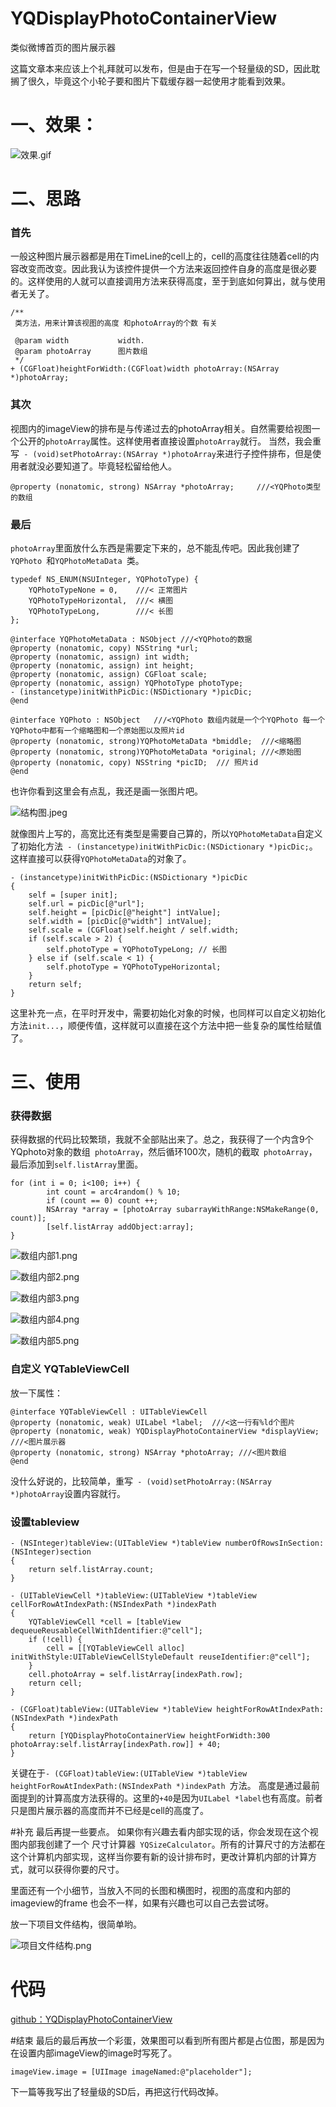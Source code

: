 # YQDisplayPhotoContainerView
类似微博首页的图片展示器


这篇文章本来应该上个礼拜就可以发布，但是由于在写一个轻量级的SD，因此耽搁了很久，毕竟这个小轮子要和图片下载缓存器一起使用才能看到效果。

# 一、效果：

![效果.gif](http://upload-images.jianshu.io/upload_images/2312304-3bc96b08f091cb20.gif?imageMogr2/auto-orient/strip)

# 二、思路
### 首先
一般这种图片展示器都是用在TimeLine的cell上的，cell的高度往往随着cell的内容改变而改变。因此我认为该控件提供一个方法来返回控件自身的高度是很必要的。这样使用的人就可以直接调用方法来获得高度，至于到底如何算出，就与使用者无关了。
```
/**
 类方法，用来计算该视图的高度 和photoArray的个数 有关
 
 @param width           width.
 @param photoArray      图片数组
 */
+ (CGFloat)heightForWidth:(CGFloat)width photoArray:(NSArray *)photoArray;
```
### 其次
视图内的imageView的排布是与传递过去的photoArray相关。自然需要给视图一个公开的``photoArray``属性。这样使用者直接设置``photoArray``就行。
当然，我会重写`` - (void)setPhotoArray:(NSArray *)photoArray``来进行子控件排布，但是使用者就没必要知道了。毕竟轻松留给他人。
```
@property (nonatomic, strong) NSArray *photoArray;     ///<YQPhoto类型的数组
```
### 最后
``photoArray``里面放什么东西是需要定下来的，总不能乱传吧。因此我创建了``YQPhoto ``和``YQPhotoMetaData ``类。
```
typedef NS_ENUM(NSUInteger, YQPhotoType) {
    YQPhotoTypeNone = 0,    ///< 正常图片
    YQPhotoTypeHorizontal,  ///< 横图
    YQPhotoTypeLong,        ///< 长图
};

@interface YQPhotoMetaData : NSObject ///<YQPhoto的数据
@property (nonatomic, copy) NSString *url;
@property (nonatomic, assign) int width;
@property (nonatomic, assign) int height;
@property (nonatomic, assign) CGFloat scale;
@property (nonatomic, assign) YQPhotoType photoType;
- (instancetype)initWithPicDic:(NSDictionary *)picDic;
@end

@interface YQPhoto : NSObject   ///<YQPhoto 数组内就是一个个YQPhoto 每一个YQPhoto中都有一个缩略图和一个原始图以及照片id
@property (nonatomic, strong)YQPhotoMetaData *bmiddle;  ///<缩略图
@property (nonatomic, strong)YQPhotoMetaData *original; ///<原始图
@property (nonatomic, copy) NSString *picID;  /// 照片id
@end
```

也许你看到这里会有点乱，我还是画一张图片吧。

![结构图.jpeg](http://upload-images.jianshu.io/upload_images/2312304-04b2ef95ffcf7c23.jpeg?imageMogr2/auto-orient/strip%7CimageView2/2/w/1240)

就像图片上写的，高宽比还有类型是需要自己算的，所以``YQPhotoMetaData``自定义了初始化方法`` - (instancetype)initWithPicDic:(NSDictionary *)picDic;``。 这样直接可以获得``YQPhotoMetaData``的对象了。
```
- (instancetype)initWithPicDic:(NSDictionary *)picDic
{
    self = [super init];
    self.url = picDic[@"url"];
    self.height = [picDic[@"height"] intValue];
    self.width = [picDic[@"width"] intValue];
    self.scale = (CGFloat)self.height / self.width;
    if (self.scale > 2) {
        self.photoType = YQPhotoTypeLong; // 长图
    } else if (self.scale < 1) {
        self.photoType = YQPhotoTypeHorizontal;
    }
    return self;
}
```

这里补充一点，在平时开发中，需要初始化对象的时候，也同样可以自定义初始化方法``init...``，顺便传值，这样就可以直接在这个方法中把一些复杂的属性给赋值了。
# 三、使用
### 获得数据
获得数据的代码比较繁琐，我就不全部贴出来了。总之，我获得了一个内含9个YQphoto对象的数组`` photoArray``，然后循环100次，随机的截取`` photoArray``，最后添加到``self.listArray``里面。
```
for (int i = 0; i<100; i++) {
        int count = arc4random() % 10;
        if (count == 0) count ++;
        NSArray *array = [photoArray subarrayWithRange:NSMakeRange(0, count)];
        [self.listArray addObject:array];
}
```

![数组内部1.png](http://upload-images.jianshu.io/upload_images/2312304-dfcf5f8ad1d4a3f4.png?imageMogr2/auto-orient/strip%7CimageView2/2/w/1240)


![数组内部2.png](http://upload-images.jianshu.io/upload_images/2312304-5693e800d3c1038f.png?imageMogr2/auto-orient/strip%7CimageView2/2/w/1240)


![数组内部3.png](http://upload-images.jianshu.io/upload_images/2312304-857539e5d2887001.png?imageMogr2/auto-orient/strip%7CimageView2/2/w/1240)


![数组内部4.png](http://upload-images.jianshu.io/upload_images/2312304-35e9c896bd7584fb.png?imageMogr2/auto-orient/strip%7CimageView2/2/w/1240)


![数组内部5.png](http://upload-images.jianshu.io/upload_images/2312304-11066d03f99570d7.png?imageMogr2/auto-orient/strip%7CimageView2/2/w/1240)

### 自定义 YQTableViewCell
放一下属性：
```
@interface YQTableViewCell : UITableViewCell
@property (nonatomic, weak) UILabel *label;  ///<这一行有%ld个图片
@property (nonatomic, weak) YQDisplayPhotoContainerView *displayView;  ///<图片展示器
@property (nonatomic, strong) NSArray *photoArray; ///<图片数组
@end
```
没什么好说的，比较简单，重写`` - (void)setPhotoArray:(NSArray *)photoArray``设置内容就行。

### 设置tableview
```
- (NSInteger)tableView:(UITableView *)tableView numberOfRowsInSection:(NSInteger)section
{
    return self.listArray.count;
}

- (UITableViewCell *)tableView:(UITableView *)tableView cellForRowAtIndexPath:(NSIndexPath *)indexPath
{
    YQTableViewCell *cell = [tableView dequeueReusableCellWithIdentifier:@"cell"];
    if (!cell) {
        cell = [[YQTableViewCell alloc] initWithStyle:UITableViewCellStyleDefault reuseIdentifier:@"cell"];
    }
    cell.photoArray = self.listArray[indexPath.row];
    return cell;
}

- (CGFloat)tableView:(UITableView *)tableView heightForRowAtIndexPath:(NSIndexPath *)indexPath
{
    return [YQDisplayPhotoContainerView heightForWidth:300 photoArray:self.listArray[indexPath.row]] + 40;
}

```
关键在于``- (CGFloat)tableView:(UITableView *)tableView heightForRowAtIndexPath:(NSIndexPath *)indexPath ``方法。
高度是通过最前面提到的计算高度方法获得的。这里的``+40``是因为``UILabel *label``也有高度。前者只是图片展示器的高度而并不已经是cell的高度了。

#补充
最后再提一些要点。
如果你有兴趣去看内部实现的话，你会发现在这个视图内部我创建了一个 尺寸计算器`` YQSizeCalculator``。所有的计算尺寸的方法都在这个计算机内部实现，这样当你要有新的设计排布时，更改计算机内部的计算方式，就可以获得你要的尺寸。

里面还有一个小细节，当放入不同的长图和横图时，视图的高度和内部的imageview的frame 也会不一样，如果有兴趣也可以自己去尝试呀。

放一下项目文件结构，很简单哟。

![项目文件结构.png](http://upload-images.jianshu.io/upload_images/2312304-4ce8a17d812e4f7c.png?imageMogr2/auto-orient/strip%7CimageView2/2/w/1240)


# 代码
[github：YQDisplayPhotoContainerView](https://github.com/JabberYQ/YQDisplayPhotoContainerView)

#结束
最后的最后再放一个彩蛋，效果图可以看到所有图片都是占位图，那是因为在设置内部imageView的image时写死了。
```
imageView.image = [UIImage imageNamed:@"placeholder"];
```
下一篇等我写出了轻量级的SD后，再把这行代码改掉。
